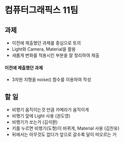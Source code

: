 # 컴퓨터그래픽스 11팀

## 과제
- 이전에 제출했던 과제를 중심으로 토의
- Light와 Camera, Material을 활용
- 새롭게 변화를 적용시킨 부분을 잘 정리하여 제출

#### 이전에 제출했던 과제
- 3차원 지형을 noise() 함수를 이용하여 작성

## 할 일
- 비행기 움직이는것 만큼 카메라가 움직이게
- 비행기 앞에 Light 사용 (권도영)
- 비행기가 쏘는거 (김석환)
- 키를 누르면 비행기(도형)이 바뀌게, Material 사용 (김찬유)
- 뒤에서는 아무것도 없다가 앞으로 갈수록 달이 떠오르는 거
